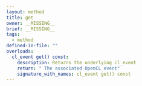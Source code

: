 ```yaml
---
layout: method
title: get
owner: __MISSING__
brief: __MISSING__
tags:
  - method
defined-in-file: ""
overloads:
  cl_event get() const:
    description: Returns the underlying cl_event
    return: " The associated OpenCL event"
    signature_with_names: cl_event get() const
---
```

